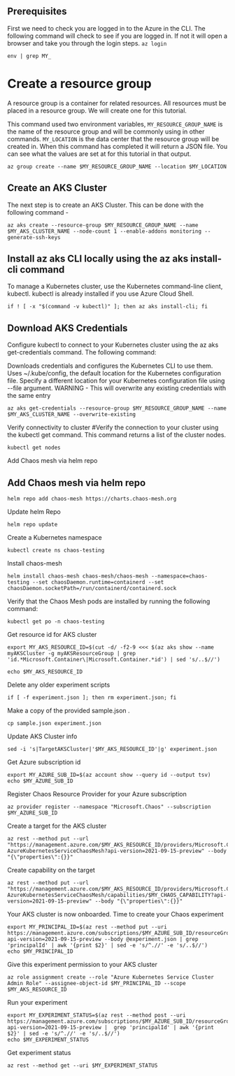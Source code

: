 ## Prerequisites
First we need to check you are logged in to the Azure in the CLI. The following command will check to see if you are logged in. If not it will open a browser and take you through the login steps.
`
az login
`

```
env | grep MY_
```

# Create a resource group

A resource group is a container for related resources. All resources must be placed in a resource group. We will create one for this tutorial. 

This command used two environment variables, `MY_RESOURCE_GROUP_NAME` is the name of the resource group and will be commonly using in other commands. `MY_LOCATION` is the data center that the resource group will be created in. When this command has completed it will return a JSON file. You can see what the values are set at for this tutorial in that output.

```
az group create --name $MY_RESOURCE_GROUP_NAME --location $MY_LOCATION
```

## Create an AKS Cluster 
The next step is to create an AKS Cluster. This can be done with the following command - 
```
az aks create --resource-group $MY_RESOURCE_GROUP_NAME --name $MY_AKS_CLUSTER_NAME --node-count 1 --enable-addons monitoring --generate-ssh-keys
```

## Install az aks CLI locally using the az aks install-cli command
To manage a Kubernetes cluster, use the Kubernetes command-line client, kubectl. kubectl is already installed if you use Azure Cloud Shell.
```
if ! [ -x "$(command -v kubectl)" ]; then az aks install-cli; fi
```
## Download AKS Credentials
Configure kubectl to connect to your Kubernetes cluster using the az aks get-credentials command. The following command:

Downloads credentials and configures the Kubernetes CLI to use them.
Uses ~/.kube/config, the default location for the Kubernetes configuration file. Specify a different location for your Kubernetes configuration file using --file argument. WARNING - This will overwrite any existing credentials with the same entry

```
az aks get-credentials --resource-group $MY_RESOURCE_GROUP_NAME --name $MY_AKS_CLUSTER_NAME --overwrite-existing
```

Verify connectivity to cluster
#Verify the connection to your cluster using the kubectl get command. This command returns a list of the cluster nodes.
```
kubectl get nodes
```

Add Chaos mesh via helm repo
## Add Chaos mesh via helm repo
```
helm repo add chaos-mesh https://charts.chaos-mesh.org
```

Update helm Repo
```
helm repo update
```

Create a Kubernetes namespace 
```
kubectl create ns chaos-testing
```

Install chaos-mesh
```
helm install chaos-mesh chaos-mesh/chaos-mesh --namespace=chaos-testing --set chaosDaemon.runtime=containerd --set chaosDaemon.socketPath=/run/containerd/containerd.sock
```

Verify that the Chaos Mesh pods are installed by running the following command:
```
kubectl get po -n chaos-testing
```

Get resource id for AKS cluster
```
export MY_AKS_RESOURCE_ID=$(cut -d/ -f2-9 <<< $(az aks show --name myAKSCluster -g myAKSResourceGroup | grep 'id.*Microsoft.Container\|Microsoft.Container.*id') | sed 's/..$//')
```
```
echo $MY_AKS_RESOURCE_ID
```

Delete any older experiment scripts
```
if [ -f experiment.json ]; then rm experiment.json; fi
```

Make a copy of the provided sample.json .
```
cp sample.json experiment.json
```

Update AKS Cluster info
```
sed -i 's|TargetAKSCluster|'$MY_AKS_RESOURCE_ID'|g' experiment.json
```

Get Azure subscription id
```
export MY_AZURE_SUB_ID=$(az account show --query id --output tsv)
echo $MY_AZURE_SUB_ID
```

Register Chaos Resource Provider for your Azure subscription
```
az provider register --namespace "Microsoft.Chaos" --subscription $MY_AZURE_SUB_ID
```

Create a target for the AKS cluster
```
az rest --method put --url "https://management.azure.com/$MY_AKS_RESOURCE_ID/providers/Microsoft.Chaos/targets/Microsoft-AzureKubernetesServiceChaosMesh?api-version=2021-09-15-preview" --body "{\"properties\":{}}"
```

Create capability on the target
```
az rest --method put --url "https://management.azure.com/$MY_AKS_RESOURCE_ID/providers/Microsoft.Chaos/targets/Microsoft-AzureKubernetesServiceChaosMesh/capabilities/$MY_CHAOS_CAPABILITY?api-version=2021-09-15-preview" --body "{\"properties\":{}}"
```

Your AKS cluster is now onboarded. Time to create your Chaos experiment
```
export MY_PRINCIPAL_ID=$(az rest --method put --uri https://management.azure.com/subscriptions/$MY_AZURE_SUB_ID/resourceGroups/myAKSResourceGroup/providers/Microsoft.Chaos/experiments/myExperiment?api-version=2021-09-15-preview --body @experiment.json | grep 'principalId' | awk '{print $2}' | sed -e 's/^.//' -e 's/..$//')
echo $MY_PRINCIPAL_ID
```

Give this experiment permission to your AKS cluster
```
az role assignment create --role "Azure Kubernetes Service Cluster Admin Role" --assignee-object-id $MY_PRINCIPAL_ID --scope $MY_AKS_RESOURCE_ID
```

Run your experiment
```
export MY_EXPERIMENT_STATUS=$(az rest --method post --uri https://management.azure.com/subscriptions/$MY_AZURE_SUB_ID/resourceGroups/$MY_RESOURCE_GROUP_NAME/providers/Microsoft.Chaos/experiments/$MY_CHAOS_EXPERIMENT/start?api-version=2021-09-15-preview |  grep 'principalId' | awk '{print $2}' | sed -e 's/^.//' -e 's/..$//')
echo $MY_EXPERIMENT_STATUS
```

Get experiment status
```
az rest --method get --uri $MY_EXPERIMENT_STATUS
```